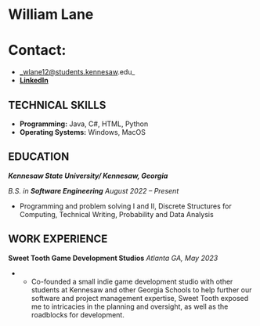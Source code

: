 # William Lane

# Contact:
- _wlane12@students.kennesaw.edu_
- **[LinkedIn](www.linkedin.com/in/william-lane-703809321)**

## TECHNICAL SKILLS

- **Programming:** Java, C#, HTML, Python
- **Operating Systems:** Windows, MacOS

## EDUCATION

_**Kennesaw State University/ Kennesaw, Georgia**_

_B.S. in **Software Engineering** August 2022 – Present_

- Programming and problem solving I and II, Discrete Structures for Computing, Technical Writing, Probability and Data Analysis


## WORK EXPERIENCE

**Sweet Tooth Game Development Studios**
_Atlanta GA, May 2023_

- - Co-founded a small indie game development studio with other students at Kennesaw and other Georgia Schools to help further our software and project management expertise, Sweet Tooth exposed me to intricacies in the planning and oversight, as well as the roadblocks for development.

